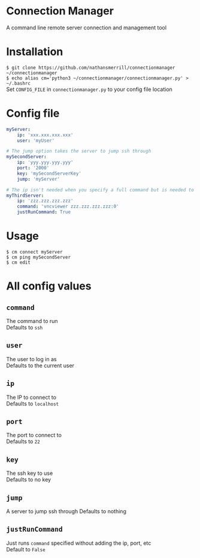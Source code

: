 # Connection Manager
A command line remote server connection and management tool

# Installation
`$ git clone https://github.com/nathansmerrill/connectionmanager ~/connectionmanager`  
`$ echo alias cm='python3 ~/connectionmanager/connectionmanager.py' > ~/.bashrc`  
Set `CONFIG_FILE` in `connectionmanager.py` to your config file location

# Config file
```yaml
myServer:
    ip: 'xxx.xxx.xxx.xxx'
    user: 'myUser'

# The jump option takes the server to jump ssh through
mySecondServer:
    ip: 'yyy.yyy.yyy.yyy'
    port: '2000'
    key: 'mySecondServerKey'
    jump: 'myServer'

# The ip isn't needed when you specify a full command but is needed to ping the server
myThirdServer:
    ip: 'zzz.zzz.zzz.zzz'
    command: 'vncviewer zzz.zzz.zzz.zzz:0'
    justRunCommand: True

```
# Usage
```
$ cm connect myServer
$ cm ping mySecondServer
$ cm edit
```

# All config values
## `command`
The command to run   
Defaults to `ssh`
## `user`
The user to log in as  
Defaults to the current user  
## `ip`
The IP to connect to          
Defaults to `localhost`  
## `port`
The port to connect to          
Defaults to `22`  
## `key`
The ssh key to use      
Defaults to no key  
## `jump`
A server to jump ssh through
Defaults to nothing  
## `justRunCommand`
Just runs `command` specified without adding the ip, port, etc  
Default to `False`